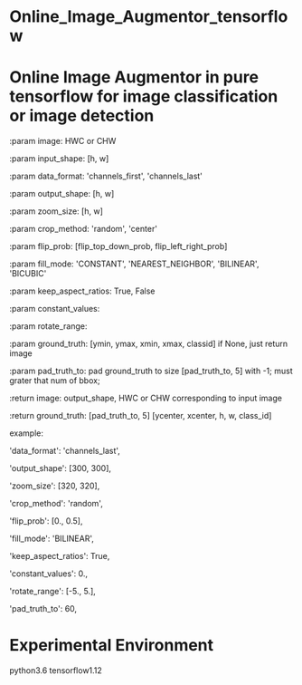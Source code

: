# Online_Image_Augmentor_tensorflow


# Online Image Augmentor in pure tensorflow  for image classification or image detection

:param   image: HWC or CHW
    
:param   input_shape: [h, w]
    
:param   data_format: 'channels_first', 'channels_last'
    
:param   output_shape: [h, w]
    
:param   zoom_size: [h, w]
    
:param   crop_method: 'random', 'center'
    
:param   flip_prob: [flip_top_down_prob, flip_left_right_prob]
    
:param   fill_mode: 'CONSTANT', 'NEAREST_NEIGHBOR', 'BILINEAR', 'BICUBIC'
    
:param   keep_aspect_ratios: True, False
    
:param   constant_values:
    
:param   rotate_range:
    
:param   ground_truth: [ymin, ymax, xmin, xmax, classid]  if None, just return image
    
:param   pad_truth_to: pad ground_truth to size [pad_truth_to, 5] with -1; must grater that num of bbox;
    
:return   image: output_shape, HWC or CHW corresponding to input image
    
:return   ground_truth: [pad_truth_to, 5]  [ycenter, xcenter, h, w, class_id]
 
 
example:   

'data_format':   'channels_last', 
    
'output_shape':   [300, 300],  
    
'zoom_size':   [320, 320],
    
'crop_method':   'random',
    
'flip_prob':   [0., 0.5],
    
'fill_mode':   'BILINEAR',
    
'keep_aspect_ratios':   True,
    
'constant_values':   0.,
    
'rotate_range':   [-5., 5.],
     
'pad_truth_to':   60,


# Experimental Environment

python3.6 tensorflow1.12
    

